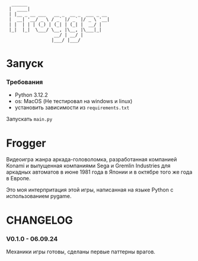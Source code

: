 ```
  ______                               
 |  ____|                              
 | |__ _ __ ___   __ _  __ _  ___ _ __ 
 |  __| '__/ _ \ / _` |/ _` |/ _ \ '__|
 | |  | | | (_) | (_| | (_| |  __/ |   
 |_|  |_|  \___/ \__, |\__, |\___|_|   
                  __/ | __/ |          
                 |___/ |___/           
```
# Запуск
### Требования
 - Python 3.12.2
 - os: MacOS (Не тестировал на windows и linux)
 - установить зависимости из `requirements.txt`

Запускать `main.py`

# Frogger
Видеоигра жанра аркада-головоломка, разработанная компанией Konami и выпущенная компаниями Sega и Gremlin Industries для аркадных автоматов в июне 1981 года в Японии и в октябре того же года в Европе.

Это моя интерпритация этой игры, написанная на языке Python с использованием pygame. 

# CHANGELOG
### V0.1.0 - 06.09.24
Механики игры готовы, сделаны первые паттерны врагов.
